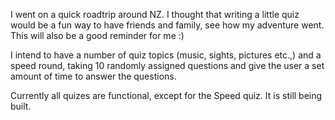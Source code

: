 I went on a quick roadtrip around NZ. I thought that writing a little quiz would be a fun way to have friends and family, see how my adventure went. This will also be a good reminder for me :)

I intend to have a number of quiz topics (music, sights, pictures etc.,) and a speed round, taking 10 randomly assigned questions and give the user a set amount of time to answer the questions.

Currently all quizes are functional, except for the Speed quiz. It is still being built.
